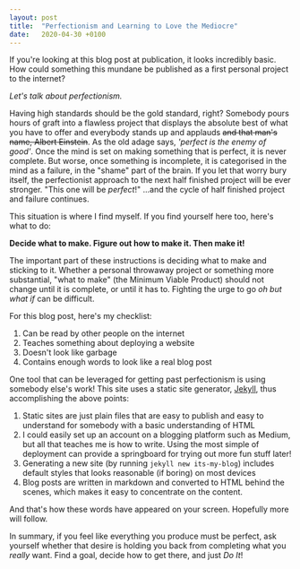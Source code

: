```yaml
---
layout: post
title:  "Perfectionism and Learning to Love the Mediocre"
date:   2020-04-30 +0100
---
```

If you're looking at this blog post at publication, it looks incredibly
basic. How could something this mundane be published as a first personal project
to the internet?

*Let's talk about perfectionism.*

Having high standards should be the gold standard, right? Somebody pours hours of
graft into a flawless project that displays the absolute best of what you have to offer and
everybody stands up and applauds ~~and that man's name, Albert Einstein~~.
As the old adage says, *'perfect is the enemy of good'*. Once the mind is set
on making something that is perfect, it is never complete. But worse, once something
is incomplete, it is categorised in the mind as a failure, in the "shame" part of the brain.
If you let that worry bury itself, the perfectionist approach to the next half finished
project will be ever stronger. "This one will be *perfect*!" ...and the cycle of
half finished project and failure continues.

This situation is where I find myself. If you find yourself here too, here's what to do:

**Decide what to make. Figure out how to make it. Then make it!**

The important part of these instructions is deciding what to make and sticking to it.
Whether a personal throwaway project
or something more substantial, "what to make" (the Minimum Viable Product) should not change until
it is complete, or until it has to. Fighting the urge to go *oh but what if* can be
difficult.

For this blog post, here's my checklist:

1. Can be read by other people on the internet
2. Teaches something about deploying a website
3. Doesn't look like garbage
4. Contains enough words to look like a real blog post

One tool that can be leveraged for getting past perfectionism is using somebody else's work!
This site uses a static site generator, [Jekyll](https://jekyllrb.com/), thus accomplishing
the above points:

1. Static sites are just plain files that are easy to publish and easy to understand
   for somebody with a basic understanding of HTML
2. I could easily set up an account on a blogging platform such as Medium, but all
   that teaches me is how to write. Using the most simple of deployment can provide a
   springboard for trying out more fun stuff later!
3. Generating a new site (by running `jekyll new its-my-blog`) includes default styles
   that looks reasonable (if boring) on most devices
4. Blog posts are written in markdown and converted to HTML behind the scenes,
   which makes it easy to concentrate on the content.

And that's how these words have appeared on your screen. Hopefully more will follow.

In summary, if you feel like everything you produce must be perfect, ask yourself
whether that desire is holding you back from completing what you *really* want. Find a goal,
decide how to get there, and just *Do It*!